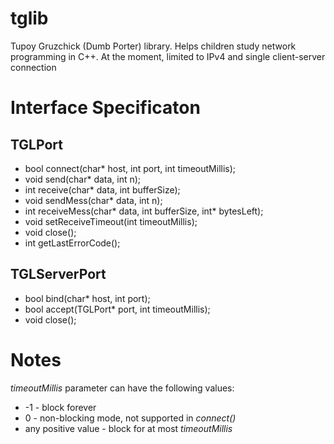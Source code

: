 tglib
==
Tupoy Gruzchick (Dumb Porter) library. Helps children study network programming in C++.
At the moment, limited to IPv4 and single client-server connection



Interface Specificaton
==

TGLPort
--

 - bool connect(char* host, int port, int timeoutMillis);
 - void send(char* data, int n);
 - int receive(char* data, int bufferSize);
 - void sendMess(char* data, int n);
 - int receiveMess(char* data, int bufferSize, int* bytesLeft);
 - void setReceiveTimeout(int timeoutMillis);
 - void close();
 - int getLastErrorCode();

TGLServerPort
--

 - bool bind(char* host, int port);
 - bool accept(TGLPort* port, int timeoutMillis);
 - void close();

Notes
==

_timeoutMillis_ parameter can have the following values:
 - -1 - block forever
 - 0 - non-blocking mode, not supported in _connect()_
 - any positive value - block for at most _timeoutMillis_


 
